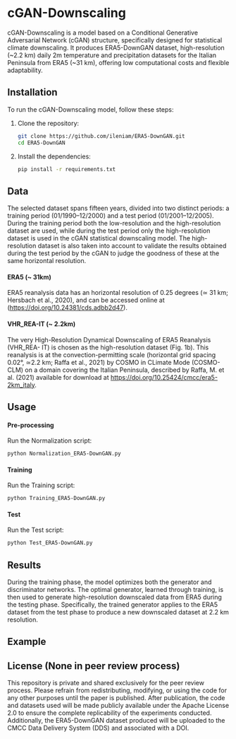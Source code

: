 # cGAN-Downscaling
cGAN-Downscaling is a model based on a Conditional Generative Adversarial Network (cGAN) structure, specifically designed for statistical climate downscaling. It produces ERA5-DownGAN dataset, high-resolution (~2.2 km) daily 2m temperature and precipitation datasets for the Italian Peninsula from ERA5 (~31 km), offering low computational costs and flexible adaptability.
## Installation

To run the cGAN-Downscaling model, follow these steps:

1. Clone the repository:

    ```bash
    git clone https://github.com/ileniam/ERA5-DownGAN.git
    cd ERA5-DownGAN
    ```

2. Install the dependencies:

    ```bash
    pip install -r requirements.txt
    ```
## Data
The selected dataset spans fifteen years, divided into two distinct periods: a training period (01/1990–12/2000) and a test period (01/2001–12/2005). During the training period both the low-resolution and the high-resolution dataset are used, while during the test period only the high-resolution dataset is used in the cGAN statistical downscaling model. The high-resolution dataset is also taken into account to validate the results obtained during the test period by the cGAN to judge the goodness of these at the same horizontal resolution.
#### ERA5 (~ 31km)
ERA5 reanalysis data has an horizontal resolution of 0.25 degrees (≃ 31 km; Hersbach et al., 2020), and can be accessed online at (https://doi.org/10.24381/cds.adbb2d47). 
#### VHR_REA-IT (~ 2.2km)
The very High-Resolution Dynamical Downscaling of ERA5 Reanalysis (VHR_REA- IT) is chosen as the high-resolution dataset (Fig. 1b). This reanalysis is at the convection-permitting scale (horizontal grid spacing 0.02°, ≃2.2 km; Raffa et al., 2021) by COSMO in CLimate Mode (COSMO-CLM) on a domain covering the Italian Peninsula, described by Raffa, M. et al. (2021) available for download at https://doi.org/10.25424/cmcc/era5-2km_italy. 
## Usage
#### Pre-processing
Run the Normalization script:
```bash
python Normalization_ERA5-DownGAN.py
```
#### Training
Run the Training script:
```bash
python Training_ERA5-DownGAN.py
```
#### Test
Run the Test script:
```bash
python Test_ERA5-DownGAN.py
```

## Results
During the training phase, the model optimizes both the generator and discriminator networks. The optimal generator, learned through training, is then used to generate high-resolution downscaled data from ERA5 during the testing phase. Specifically, the trained generator applies to the ERA5 dataset from the test phase to produce a new downscaled dataset at 2.2 km resolution. 
## Example

## License (None in peer review process)
This repository is private and shared exclusively for the peer review process. Please refrain from redistributing, modifying, or using the code for any other purposes until the paper is published. After publication, the code and datasets used will be made publicly available under the Apache License 2.0 to ensure the complete replicability of the experiments conducted. Additionally, the ERA5-DownGAN dataset produced will be uploaded to the CMCC Data Delivery System (DDS) and associated with a DOI.
